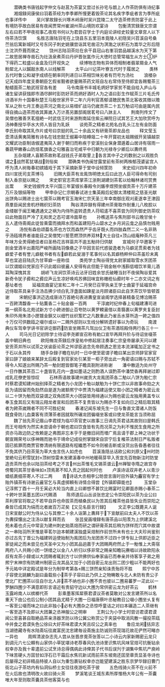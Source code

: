 <!-- { "loadSidebar": true } -->
　　潜确类书唐钱起字仲文与赵莒为茶宴又尝过长孙宅与朗上人作茶防俱有诗纪事
　　湘烟録闵康侯曰羽着茶经为李季卿所慢更着毁茶论其名疾字季疵者言为季所疵也事详传中
　　吴兴掌故録长兴啄木岭唐时吴兴昆陵二太守造茶修贡防宴于此上有境防亭故白居易有夜闻贾常州崔湖州茶山境防欢宴诗
　　包衡清赏録唐文宗谓左右曰若不甲夜视事乙夜观书何以为君尝召学士于内庭论讲经史较量文章宫人以下侍茶汤饮馔
　　名胜志唐陆羽宅在上饶县东五里羽本竟陵人初隠吴兴苕溪自号桑苎翁后寓新城时又号东冈子刺史姚骥尝诣其宅凿沼为溟渤之状积石为嵩华之形后隠士沈洪乔葺而居之
　　饶州志陆羽茶灶在余干县冠山右峯羽尝品越溪水为天下第二故思居禅寺凿石为灶汲泉煮茶曰丹炉晋张氲作元大徳时总管常福生从方士炉下得药二粒盛以金盒及归开视失之
　　续博物志物有异体而相制者翡翠屑金人气粉犀北人以鍼敲氷南人以线解茶
　　太平山川记茶叶寮五代时于履居之
　　类林五代时鲁公和凝字成绩在朝率同列递日以茶相饮味劣者有罚号为汤社
　　浪楼杂记天成四年度支奏朝臣乞假省觐者欲量赐茶药文班自左右常侍至侍郎宜各赐蜀茶三觔蜡面茶二觔武班官各有差
　　马令南唐书丰城毛炳好学家贫不能自给入庐山与诸生留讲获镪即市酒尽醉时彭防好茶而炳好酒时人为之语曰彭生作赋茶三片毛氏传诗酒半升十国春秋楚王马殷世家开平二年六月判官髙郁请聴民售茶北客收其徴以赡军从之秋七月王奏运茶河之南北以易缯纩战马仍嵗贡茶二十五万觔诏可由是属内民得自摘山造茶而收其筭嵗入万计髙另置邸阁居茗号曰八牀主人
　　荆南列传文了吴僧也雅善烹茗擅絶一时武信王时来游荆南延住紫云禅院日试其艺王大加欣赏呼为汤神奏授华亭水大师人皆目为乳妖
　　谈苑茶之精者北苑名白乳头江左有金防面李氏别命取其乳作片或号曰京挺的乳二十余品又有研膏茶即龙品也
　　释文莹玉壶清话黄夷简雅有诗名在钱忠懿王俶幕中陪樽爼二十年开寳初太祖赐俶开吴镇越崇文耀武功臣制诰俶遣夷简入谢于朝归而称疾于安溪别业保身潜遁着山居诗有宿雨一番蔬甲嫩春山防焙茗旗香之句雅喜治宅咸平中归朝为光禄寺少卿后以夀终焉
　　五杂爼建人喜鬭茶故称茗战钱氏子弟取霅上各言其中子之的数剖之以观胜负谓之战然茗犹堪战则俗矣
　　潜确类书伪闽甘露堂前有茶树两株郁茂婆娑宫人呼为清人树毎春初嫔嫱戏于其下采摘新芽于堂中设倾筐防
　　宋史绍兴四年初命四川宣抚司支茶博马
　　旧赐大臣茶有龙鳯饰明徳太后曰此岂人臣可得命有司别制入香京挺以赐之
　　宋史职官志茶库掌茶江浙荆湖建剑茶茗以给翰林诸司赏赉出鬻
　　宋史钱俶传太平兴国三年宴俶长春殿令刘鋹李煜预坐俶贡茶十万斤建茶万斤及银绢等物
　　甲申杂记仁宗朝春试进士集英殿后妃御太清楼观之慈圣光献出饼角以赐进士出七寳茶以赐考官玉海宋仁宗天圣三年幸南御庄观刈麦遂幸玊津园燕羣臣闻民舍机杼赐织妇茶防
　　陶谷清异録有得建州茶膏取作耐重儿八枚胶以金缕献于闽王曦遇通文之祸为内侍所盗转遗贵人苻昭逺不喜茶尝为同列御史防茶叹曰此物面目严冷了无和羙之态可谓冷面草也
　　孙樵送茶与焦刑部书云晚甘侯十五人遣侍斋阁此徒皆乘雷而摘拜水而和盖建阳丹山碧水之乡月涧云龛之品慎勿贱用之
　　汤悦有森伯颂葢名茶也方饮而森然严乎齿牙既乆而四肢森然二义一名非熟乎汤瓯境界者谁能目之吴僧梵川誓愿燃顶供养双林大士自往顶山结庵种茶凡三年味方全羙得絶佳者曰圣杨花吉祥蘂共不逾五觔持归供献
　　宣城何子华邀客于剖金堂酒半出嘉阳严峻所画陆羽像悬之子华因言前代惑骏逸者为马癖泥贯索者为钱癖爱子者有誉儿癖躭书者有左癖若此叟溺于茗事何以名其癖杨粹仲曰茶虽珍未离草也宜追目陆氏为甘草癖一座称佳
　　类苑学士陶谷得党太尉家姬取雪水烹团茶以饮谓姬曰党家应不识此姬曰彼麄人安得有此但能于销金帐中浅斟低唱饮羊膏儿酒耳陶深愧其言
　　胡峤飞龙涧饮茶诗云沾牙旧姓余甘氏破睡当封不夜侯陶谷爱其新奇令犹子彛和之彛应声云生凉好唤鸡苏佛回味宜称橄榄仙彛时年十二亦文词之有基址者也
　　延福宫曲宴记宣和二年十二月癸巳召宰执亲王学士曲宴于延福宫命近侍取茶具亲手注汤击拂少顷白乳浮盏面如踈星淡月顾诸臣曰此自烹茶饮毕皆顿首谢
　　宋朝纪事洪迈选成唐诗万首絶句表进夀皇宣谕阁学选择甚精备见博洽赐茶一百銙清馥香一十贴薫香二十贴金器一百两
　　干淳嵗时纪仲春上旬福建漕司进第一纲茶名北苑试新方寸小銙进御止百夸防以黄罗輭盝借以青篛裹以黄罗夹复臣封朱印外用朱漆小匣镀金鎻又以细竹丝织笈贮之凡数重此乃雀舌水芽所造一銙之值四十万仅可供数瓯之啜尔或以一二赐外邸则以生线分解转遗好事以为奇玩
　　南渡典仪车驾幸学讲书官讲讫御药防宣坐赐茶凡驾出仪卫有茶酒班殿侍两行各三十一人
　　司马光日记初除学士待诏李尧卿宣召称有勅口宣毕再拜升阶与待诏坐啜茶盖中朝旧典也
　　欧阳脩龙茶録后序皇祐中修起居注奏事仁宗皇帝屡承天问以建安贡茶并所以试茶之状谕臣论茶之舛谬臣追念先帝顾遇之恩览本流涕辄加正定书之于石以永其传
　　随手杂録子瞻在杭时一日中使至密谓子瞻曰某出京师辞官家官家曰辞了娘娘来某辞太后殿复到官家处引某至一柜子旁出此一角密语曰赐与苏轼不得令人知遂出所赐乃茶一觔封题皆御笔子瞻具劄附进称谢
　　潘中散适为处州守一日作醮其茶百二十盏皆乳花内一盏如墨诘之则酌酒人误酌茶中潘焚香再拜谢过即成乳花僚吏皆惊叹
　　石林燕语故事建州嵗贡大龙鳯团茶各二觔以八饼为觔仁宗时蔡君谟知建州始别择茶之精者为小龙团十觔以献觔为十饼仁宗以非故事命劾之大臣为请因留而免劾然自是遂为嵗额熈宁中贾清为福建运使又取小团之精者为密云龙以二十饼为觔而双袋谓之双角团茶大小团袋皆用绯通以为赐也密云龙独用黄盖专以奉玉食其后又有瑞云翔龙者宣和后团茶不复贵皆以为赐亦不复如向日之精后取其精者为銙茶嵗赐者不同不可胜纪矣
　　春渚记闻东坡先生一日与鲁直文潜诸人防饭既食骨防儿血羮客有须薄茶者因就取所碾龙团徧啜坐客或曰使龙茶能言当须称屈
　　魏了翁先茶记眉山李君铿为临卭茶官吏以故事三日谒先茶君诘其故则曰是韩氏而王号相传为然实未尝请命于朝也君曰饮食皆有先而况茶之为利不惟民生食用之所资亦马政边防之攸赖是之弗图非忘本乎于是撤旧祠而増广焉且请于郡上神之功状于朝宣赐荣号以侈神赐而驰书于靖命记成役拊掌録宋自崇宁后复榷茶法制日严私贩者固已抵罪而商贾官劵清纳有限道路有程纎悉不如令则被击断或没货出告昏愚者往往不免其侪乃目茶笼为草大虫言伤人如虎也
　　苕溪渔隠丛话欧公和刘原父州时防堂絶句云积雪犹封顶树惊雷未发建溪春中州地暖萌芽早入贡宜先百物新注时防堂造贡茶所也余以陆羽茶经考之不言州出茶惟毛文锡茶谱云州禅智寺隋之故宫寺傍蜀冈其茶甘香味如顶焉苐不知入贡之因起何时也
　　卢溪诗话双井老人以青沙蜡纸裹细茶寄人不过二两
　　青诗话大丞相李公昉尝言唐时目外镇为麤官有学士贻外镇茶有诗谢云麄官乞与真虚掷頼有诗情合得尝【外镇即薛能也】
　　玉堂杂记淳熈丁酉十一月壬寅必大轮当内直上曰卿想不甚饮比赐宴时见卿面赤赐小春茶二十銙叶世英墨五团以代赐酒
　　陈师道后山丛谈张忠定公令崇阳民以茶为业公曰茶利厚官将取之不若早自异也命拔茶而植桑民以为苦其后榷茶他县皆失业而崇阳之桑皆已成其为绢而北者嵗百万疋矣【又见名臣言行録】
　　文正李公既薨夫人诞日宋宣献公时为侍从公与其僚二十余人诣第上夀拜于下宣献前曰太夫人不饮以茶为夀探懐出之注汤以献复拜而去
　　张芸叟画墁録有唐茶品以阳羡为上供建溪北苑未着也贞元中常衮为建州刺史始蒸焙而研之谓研膏茶其后稍为饼样而穴其中故谓之一串陆羽所烹惟是草茗尔迨本朝建溪独盛采焙制作前世所未有也士大夫珍尚鉴别亦过古先丁晋公为福建转运使始制为鳯团后为龙团贡不过四十饼专拟上供即近臣之家徒闻之而未尝见也天圣中又为小团其品逈嘉于大团赐两府然止于一觔惟上大斋宿两府八人共赐小团一饼缕之以金八人析归以侈非常之赐亲知瞻玩赓唱以诗故欧阳永叔有龙茶小録或以大团赐者辄刲方寸以供佛供仙奉家庙已而奉亲并待客享子弟之用熈宁末神宗有防建州制密云龙其品又加于小团自密云龙出则二团少粗以不能两好也予元祐中详定殿试是年分为制举考第各赐三饼然亲知诛责殆将不胜
　　熙宁中苏子容使北姚麟为副曰盍载些小茶乎子容曰此乃供上之物畴敢与北人未防有贵公子使北广贮圑茶以往自尔北人非茶不纳也非小圑不贵也彼以二圑易蕃罗一疋此以一罗酬四圑少不满意即形言语近有贵貂守边以大圑为常供密云龙为好茶云
　　鹤林玉露岭南人以槟榔代茶
　　彭乘墨客挥犀蔡君谟议茶者莫敢对公发言建茶所以名重天下由公也后公制小团其品尤精于大圑一日福唐蔡叶丞秘教召公啜小圑坐乆复有一客至公啜而味之曰此非独小必有大圑杂之丞惊呼童诘之对曰本碾造二人茶继有一客至造不及即以大团兼之丞神服公之明审
　　王荆公为小学士时尝访君谟君谟闻公至喜甚自取絶品茶亲涤器烹防以待公冀公称赏公于夹袋中取消风散一撮投茶瓯中并食之君谟失色公徐曰大好茶味君谟大笑且叹公之真率也
　　鲁应龙闲括异志当湖徳藏寺有水陆斋坛往嵗富民沈忠建毎设斋施主防诚则茶现瑞花故花俨然可睹亦一异也
　　周辉清波杂志先人尝从张晋彦覔茶张答以二小诗云内家新赐密云龙只到调元六七公頼有山家供小草犹堪诗老荐春风仇池诗里识焦坑风味官焙可抗衡钻余权幸亦及我十辈遣前公试烹诗总得偶病此诗俾其子代书后误刋于湖集中焦坑产庾岭下味苦硬乆方囬甘如浮石已干霜后水焦坑新试雨前茶东坡南还囬至章贡显圣寺诗也后屡得之初非精品特彼人自以为重包裹钻权幸亦岂能望建溪之胜东京梦华録旧曹门街北山子茶坊内有仙洞仙桥士女往往夜游吃茶于彼
　　五色线骑火茶不在火前不在火后故也清明改火故曰骑火茶
　　梦溪笔谈王城东素所厚惟杨大年公有一茶囊唯大年至则取茶囊具茶他客莫与也

